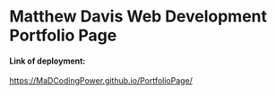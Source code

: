 # Matthew Davis Web Development Portfolio Page

#### Link of deployment:
https://MaDCodingPower.github.io/PortfolioPage/

